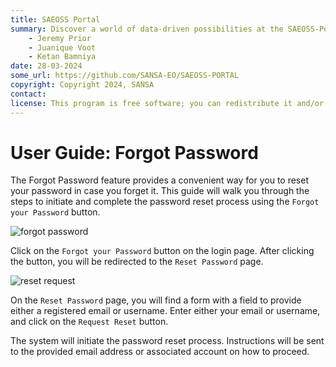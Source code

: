 ```yaml
---
title: SAEOSS Portal
summary: Discover a world of data-driven possibilities at the SAEOSS-Portal, where information converges to empower data sharing and decision-making.
    - Jeremy Prior
    - Juanique Voot
    - Ketan Bamniya
date: 28-03-2024
some_url: https://github.com/SANSA-EO/SAEOSS-PORTAL
copyright: Copyright 2024, SANSA
contact:
license: This program is free software; you can redistribute it and/or modify it under the terms of the GNU Affero General Public License as published by the Free Software Foundation; either version 3 of the License, or (at your option) any later version.
---
```


# User Guide: Forgot Password

The Forgot Password feature provides a convenient way for you to reset your password in case you forget it. This guide will walk you through the steps to initiate and complete the password reset process using the `Forgot your Password` button.

![forgot password](../manual/img/forgot-password-1.png)

Click on the `Forgot your Password` button on the login page. After clicking the button, you will be redirected to the `Reset Password` page.

![reset request](../manual/img/forgot-password-2.png)

On the `Reset Password` page, you will find a form with a field to provide either a registered email or username. Enter either your email or username, and click on the `Request Reset` button.

The system will initiate the password reset process. Instructions will be sent to the provided email address or associated account on how to proceed.
